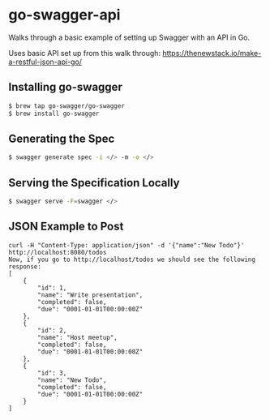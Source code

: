 # go-swagger-api
Walks through a basic example of setting up Swagger with an API in Go.

Uses basic API set up from this walk through: https://thenewstack.io/make-a-restful-json-api-go/ 

## Installing go-swagger
```bash
$ brew tap go-swagger/go-swagger
$ brew install go-swagger
```

## Generating the Spec
```bash
$ swagger generate spec -i </> -m -o </>
```

## Serving the Specification Locally
```bash
$ swagger serve -F=swagger </>
```


## JSON Example to Post
```
curl -H "Content-Type: application/json" -d '{"name":"New Todo"}' http://localhost:8080/todos
Now, if you go to http://localhost/todos we should see the following response:
[
    {
        "id": 1,
        "name": "Write presentation",
        "completed": false,
        "due": "0001-01-01T00:00:00Z"
    },
    {
        "id": 2,
        "name": "Host meetup",
        "completed": false,
        "due": "0001-01-01T00:00:00Z"
    },
    {
        "id": 3,
        "name": "New Todo",
        "completed": false,
        "due": "0001-01-01T00:00:00Z"
    }
]
```